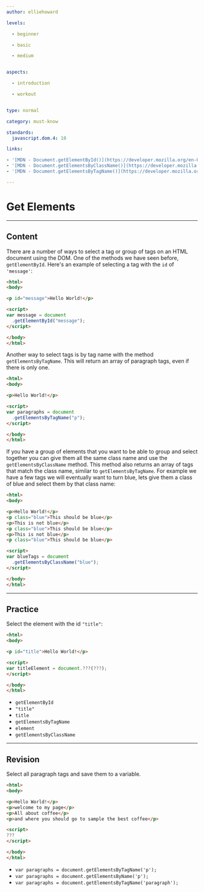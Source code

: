 ```yaml
---
author: elliehoward

levels:

  - beginner

  - basic

  - medium


aspects:

  - introduction

  - workout


type: normal

category: must-know

standards:
  javascript.dom.4: 10

links:

- '[MDN - Document.getElementById()](https://developer.mozilla.org/en-US/docs/Web/API/Document/getElementById)'
- '[MDN - Document.getElementsByClassName()](https://developer.mozilla.org/en-US/docs/Web/API/Document/getElementsByClassName)'
- '[MDN - Document.getElementsByTagName()](https://developer.mozilla.org/en-US/docs/Web/API/Document/getElementsByTagName)'

---
```

# Get Elements
---
## Content

There are a number of ways to select a tag or group of tags on an HTML document using the DOM.
One of the methods we have seen before, `getElementById`. Here's an example of selecting a tag with the `id` of `'message'`:
```html
<html>
<body>

<p id="message">Hello World!</p>

<script>
var message = document
  .getElementById("message");
</script>

</body>
</html>
```

Another way to select tags is by tag name with the method `getElementsByTagName`. This will return an array of paragraph tags, even if there is only one.
```html
<html>
<body>

<p>Hello World!</p>

<script>
var paragraphs = document
  .getElementsByTagName("p");
</script>

</body>
</html>
```

If you have a group of elements that you want to be able to group and select together you can give them all the same class name and use the `getElementsByClassName` method. This method also returns an array of tags that match the class name, similar to `getElementsByTagName`. For example we have a few tags we will eventually want to turn blue, lets give them a class of blue and select them by that class name:

```html
<html>
<body>

<p>Hello World!</p>
<p class="blue">This should be blue</p>
<p>This is not blue</p>
<p class="blue">This should be blue</p>
<p>This is not blue</p>
<p class="blue">This should be blue</p>

<script>
var blueTags = document
  .getElementsByClassName("blue");
</script>

</body>
</html>
```


---
## Practice

Select the element with the id `"title"`:
```html
<html>
<body>

<p id="title">Hello World!</p>

<script>
var titleElement = document.???(???);
</script>

</body>
</html>
```

* `getElementById`
* `"title"`
* `title`
* `getElementsByTagName`
* `element`
* `getElementsByClassName`

---
## Revision

Select all paragraph tags and save them to a variable.

```html
<html>
<body>

<p>Hello World!</p>
<p>welcome to my page</p>
<p>All about coffee</p>
<p>and where you should go to sample the best coffee</p>

<script>
???
</script>

</body>
</html>
```

* `var paragraphs = document.getElementsByTagName('p');`
* `var paragraphs = document.getElementsByName('p');`
* `var paragraphs = document.getElementsByTagName('paragraph');`
